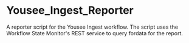 Yousee_Ingest_Reporter
======================

A reporter script for the Yousee Ingest workflow. The script uses the Workflow State Monitor's REST service to query
fordata for the report.